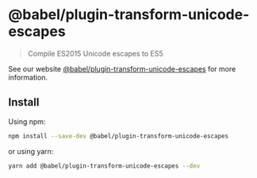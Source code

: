 # @babel/plugin-transform-unicode-escapes

> Compile ES2015 Unicode escapes to ES5

See our
website [@babel/plugin-transform-unicode-escapes](https://babeljs.io/docs/en/babel-plugin-transform-unicode-escapes) for
more information.

## Install

Using npm:

```sh
npm install --save-dev @babel/plugin-transform-unicode-escapes
```

or using yarn:

```sh
yarn add @babel/plugin-transform-unicode-escapes --dev
```
